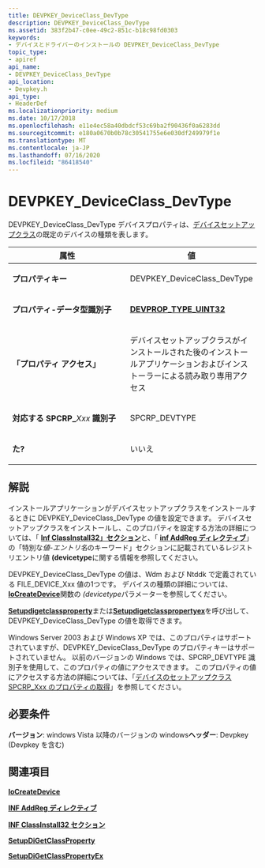 ```yaml
---
title: DEVPKEY_DeviceClass_DevType
description: DEVPKEY_DeviceClass_DevType
ms.assetid: 383f2b47-c0ee-49c2-851c-b18c98fd0303
keywords:
- デバイスとドライバーのインストールの DEVPKEY_DeviceClass_DevType
topic_type:
- apiref
api_name:
- DEVPKEY_DeviceClass_DevType
api_location:
- Devpkey.h
api_type:
- HeaderDef
ms.localizationpriority: medium
ms.date: 10/17/2018
ms.openlocfilehash: e11e4ec58a40dbdcf53c69ba2f90436f0a6283dd
ms.sourcegitcommit: e180a0670b0b78c30541755e6e030df249979f1e
ms.translationtype: MT
ms.contentlocale: ja-JP
ms.lasthandoff: 07/16/2020
ms.locfileid: "86418540"
---
```

# <a name="devpkey_deviceclass_devtype"></a>DEVPKEY_DeviceClass_DevType


DEVPKEY_DeviceClass_DevType デバイスプロパティは、[デバイスセットアップクラス](https://docs.microsoft.com/windows-hardware/drivers/install/device-setup-classes)の既定のデバイスの種類を表します。

<table>
<colgroup>
<col width="50%" />
<col width="50%" />
</colgroup>
<thead>
<tr>
<th>属性</th>
<th>値</th>
</tr>
</thead>
<tbody>
<tr class="odd">
<td align="left"><p><strong>プロパティキー</strong></p></td>
<td align="left"><p>DEVPKEY_DeviceClass_DevType</p></td>
</tr>
<tr class="even">
<td align="left"><p><strong>プロパティ-データ型識別子</strong></p></td>
<td align="left"><p><a href="devprop-type-uint32.md" data-raw-source="[&lt;strong&gt;DEVPROP_TYPE_UINT32&lt;/strong&gt;](devprop-type-uint32.md)"><strong>DEVPROP_TYPE_UINT32</strong></a></p></td>
</tr>
<tr class="odd">
<td align="left"><p><strong>「プロパティ アクセス」</strong></p></td>
<td align="left"><p>デバイスセットアップクラスがインストールされた後のインストールアプリケーションおよびインストーラーによる読み取り専用アクセス</p></td>
</tr>
<tr class="even">
<td align="left"><p><strong>対応する SPCRP_</strong><em>Xxx</em> <strong>識別子</strong></p></td>
<td align="left"><p>SPCRP_DEVTYPE</p></td>
</tr>
<tr class="odd">
<td align="left"><p><strong>た?</strong></p></td>
<td align="left"><p>いいえ</p></td>
</tr>
</tbody>
</table>

 

<a name="remarks"></a>解説
-------

インストールアプリケーションがデバイスセットアップクラスをインストールするときに DEVPKEY_DeviceClass_DevType の値を設定できます。 デバイスセットアップクラスをインストールし、このプロパティを設定する方法の詳細については、「 [**Inf ClassInstall32」セクション**](https://docs.microsoft.com/windows-hardware/drivers/install/inf-classinstall32-section)と、「 [**inf AddReg ディレクティブ**](https://docs.microsoft.com/windows-hardware/drivers/install/inf-addreg-directive)」の「特別な*値-エントリ名*のキーワード」セクションに記載されているレジストリエントリ値 **(devicetype**に関する情報を参照してください。

DEVPKEY_DeviceClass_DevType の値は、Wdm および Ntddk で定義されている FILE_DEVICE_Xxx 値の1つです。 デバイスの種類の詳細については、 [**IoCreateDevice**](https://docs.microsoft.com/windows-hardware/drivers/ddi/wdm/nf-wdm-iocreatedevice)関数の *(devicetype*パラメーターを参照してください。

[**Setupdigetclassproperty**](https://docs.microsoft.com/windows/desktop/api/setupapi/nf-setupapi-setupdigetclasspropertyw)または[**Setupdigetclasspropertyex**](https://docs.microsoft.com/windows/desktop/api/setupapi/nf-setupapi-setupdigetclasspropertyexw)を呼び出して、DEVPKEY_DeviceClass_DevType の値を取得できます。

Windows Server 2003 および Windows XP では、このプロパティはサポートされていますが、DEVPKEY_DeviceClass_DevType のプロパティキーはサポートされていません。 以前のバージョンの Windows では、SPCRP_DEVTYPE 識別子を使用して、このプロパティの値にアクセスできます。 このプロパティの値にアクセスする方法の詳細については、「[デバイスのセットアップクラス SPCRP_Xxx のプロパティの取得](https://docs.microsoft.com/windows-hardware/drivers/install/retrieving-spcrp-xxx-properties)」を参照してください。

<a name="requirements"></a>必要条件
------------

**バージョン**: windows Vista 以降のバージョンの windows**ヘッダー**: Devpkey (Devpkey を含む)


## <a name="see-also"></a>関連項目


[**IoCreateDevice**](https://docs.microsoft.com/windows-hardware/drivers/ddi/wdm/nf-wdm-iocreatedevice)

[**INF AddReg ディレクティブ**](https://docs.microsoft.com/windows-hardware/drivers/install/inf-addreg-directive)

[**INF ClassInstall32 セクション**](https://docs.microsoft.com/windows-hardware/drivers/install/inf-classinstall32-section)

[**SetupDiGetClassProperty**](https://docs.microsoft.com/windows/desktop/api/setupapi/nf-setupapi-setupdigetclasspropertyw)

[**SetupDiGetClassPropertyEx**](https://docs.microsoft.com/windows/desktop/api/setupapi/nf-setupapi-setupdigetclasspropertyexw)

 

 






